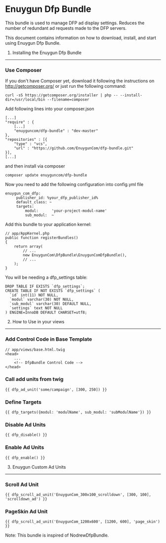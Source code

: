 Enuygun Dfp Bundle
==================

This bundle is used to manage DFP ad display settings. Reduces the number of redundant ad requests made to the DFP servers.

This document contains information on how to download, install, and start
using Enuygun Dfp Bundle.

1) Installing the Enuygun Dfp Bundle
------------------------------------

### Use Composer

If you don't have Composer yet, download it following the instructions on
http://getcomposer.org/ or just run the following command:

    curl -sS https://getcomposer.org/installer | php -- --install-dir=/usr/local/bin --filename=composer

Add following lines into your composer.json

    [...]
    "require" : {
        [...]
        "enuyguncom/dfp-bundle" : "dev-master"
    },
    "repositories" : [{
        "type" : "vcs",
        "url" : "https://github.com/EnuygunCom/dfp-bundle.git"
    }],
    [...]

and then install via composer

    composer update enuyguncom/dfp-bundle

Now you need to add the following configuration into config.yml file

    enuygun_com_dfp:
         publisher_id: %your_dfp_publisher_id%
         default_class: ~
         targets:
             modul:      'your-project-modul-name'
             sub_modul:  ~



Add this bundle to your application kernel:

    // app/AppKernel.php
    public function registerBundles()
    {
        return array(
            // ...
            new EnuygunCom\DfpBundle\EnuygunComDfpBundle(),
            // ...
        );
    }
    
You will be needing a dfp_settings table:

    DROP TABLE IF EXISTS `dfp_settings`;
    CREATE TABLE IF NOT EXISTS `dfp_settings` (
      `id` int(11) NOT NULL,
      `modul` varchar(30) NOT NULL,
      `sub_modul` varchar(30) DEFAULT NULL,
      `settings` text NOT NULL
    ) ENGINE=InnoDB DEFAULT CHARSET=utf8;

2) How to Use in your views
---------------------------

### Add Control Code in Base Template

    // app/views/base.html.twig
    <head>
        ...
        <!-- DfpBundle Control Code -->
    </head>
    
### Call add units from twig

    {{ dfp_ad_unit('some/campaign', [300, 250]) }}
    
### Define Targets

    {{ dfp_targets({modul: 'modulName', sub_modul: 'subModulName'}) }}
    
### Disable Ad Units

    {{ dfp_disable() }}
    
### Enable Ad Units

    {{ dfp_enable() }}
    
    
3) Enuygun Custom Ad Units
--------------------------
    
### Scroll Ad Unit

    {{ dfp_scroll_ad_unit('EnuygunCom_300x100_scrolldown', [300, 100], 'scrolldown_ad') }}
    
### PageSkin Ad Unit

    {{ dfp_scroll_ad_unit('EnuygunCom_1200x600', [1200, 600], 'page_skin') }}



Note: This bundle is inspired of NodrewDfpBundle.